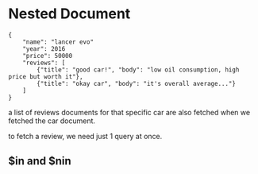 # Nested Document
```
{
    "name": "lancer evo"
    "year": 2016
    "price": 50000
    "reviews": [
        {"title": "good car!", "body": "low oil consumption, high price but worth it"},
        {"title": "okay car", "body": "it's overall average..."}
    ]
}
```
a list of reviews documents for that specific car are also fetched when we fetched the car document.

to fetch a review, we need just 1 query at once.

## $in and $nin
